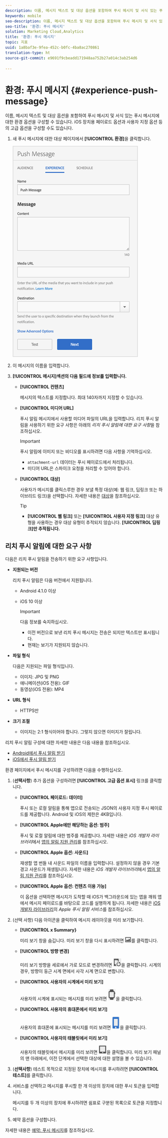 ```yaml
---
description: 이름, 메시지 텍스트 및 대상 옵션을 포함하여 푸시 메시지 및 서식 있는 푸시 메시지에 대한 환경 옵션을 구성할 수 있습니다. iOS 장치용 페이로드 옵션과 사용자 지정 옵션 등의 고급 옵션을 구성할 수도 있습니다.
keywords: mobile
seo-description: 이름, 메시지 텍스트 및 대상 옵션을 포함하여 푸시 메시지 및 서식 있는 푸시 메시지에 대한 환경 옵션을 구성할 수 있습니다. iOS 장치용 페이로드 옵션과 사용자 지정 옵션 등의 고급 옵션을 구성할 수도 있습니다.
seo-title: '환경: 푸시 메시지'
solution: Marketing Cloud,Analytics
title: '환경: 푸시 메시지'
topic: 지표
uuid: 1a8baf3e-9fea-452c-b0fc-4ba8ac270861
translation-type: ht
source-git-commit: e9691f9cbeadd171948aa752b27a014c3ab254d6

---
```



# 환경: 푸시 메시지 {#experience-push-message}

이름, 메시지 텍스트 및 대상 옵션을 포함하여 푸시 메시지 및 서식 있는 푸시 메시지에 대한 환경 옵션을 구성할 수 있습니다. iOS 장치용 페이로드 옵션과 사용자 지정 옵션 등의 고급 옵션을 구성할 수도 있습니다.

1. 새 푸시 메시지에 대한 대상 페이지에서 **[!UICONTROL 환경]**&#x200B;을 클릭합니다.

   ![경험 푸시 메시지 화면](assets/experience-push-message.png)

1. 이 메시지의 이름을 입력합니다.
1. **[!UICONTROL 메시지]섹션의 다음 필드에 정보를 입력합니다.**

   * **[!UICONTROL 컨텐츠]**

      메시지의 텍스트를 지정합니다. 최대 140자까지 지정할 수 있습니다.

   * **[!UICONTROL 미디어 URL]**

      푸시 알림 메시지에서 사용할 미디어 파일의 URL을 입력합니다. 리치 푸시 알림을 사용하기 위한 요구 사항은 아래의 *리치 푸시 알림에 대한 요구 사항*&#x200B;을 참조하십시오.

      >[!IMPORTANT]
      >
      >푸시 알림에 이미지 또는 비디오를 표시하려면 다음 사항을 기억하십시오.
      > * `attachment-url` 데이터는 푸시 페이로드에서 처리됩니다.
      > * 미디어 URL은 스파이크 요청을 처리할 수 있어야 합니다.


   * **[!UICONTROL 대상]**

      사용자가 메시지를 클릭스루한 경우 보낼 특정 대상(예: 웹 링크, 딥링크 또는 하이브리드 링크)을 선택합니다. 자세한 내용은 [대상](/help/using/acquisition-main/c-create-destinations.md)을 참조하십시오.

      >[!TIP]
      >
      >* **[!UICONTROL 웹 링크]** 또는 **[!UICONTROL 사용자 지정 링크]** 대상 유형을 사용하는 경우 대상 유형이 추적되지 않습니다. **[!UICONTROL 딥링크]만 추적됩니다.**

## 리치 푸시 알림에 대한 요구 사항

다음은 리치 푸시 알림을 전송하기 위한 요구 사항입니다.

* **지원되는 버전**

   리치 푸시 알림은 다음 버전에서 지원됩니다.
   * Android 4.1.0 이상
   * iOS 10 이상

      >[!IMPORTANT]
      >
      >다음 정보를 숙지하십시오.
      >* 이전 버전으로 보낸 리치 푸시 메시지는 전송은 되지만 텍스트만 표시됩니다.
      >* 현재는 보기가 지원되지 않습니다.


* **파일 형식**

   다음은 지원되는 파일 형식입니다.
   * 이미지: JPG 및 PNG
   * 애니메이션(iOS 전용): GIF
   * 동영상(iOS 전용): MP4

* **URL 형식**
   * HTTPS만

* **크기 조절**
   * 이미지는 2:1 형식이어야 합니다. 그렇지 않으면 이미지가 잘립니다.

리치 푸시 알림 구성에 대한 자세한 내용은 다음 내용을 참조하십시오.

* [Android에서 푸시 알림 받기](/help/android/messaging-main/push-messaging/c-set-up-rich-push-notif-android.md)
* [iOS에서 푸시 알림 받기](/help/ios/messaging-main/push-messaging/c-set-up-rich-push-notif-ios.md)

환경 페이지에서 푸시 메시지를 구성하려면 다음을 수행하십시오.

1. (**선택사항**) 추가 옵션을 구성하려면 **[!UICONTROL 고급 옵션 표시]** 링크를 클릭합니다.

   * **[!UICONTROL 페이로드: 데이터]**

      푸시 또는 로컬 알림을 통해 앱으로 전송되는 JSON의 사용자 지정 푸시 페이로드를 제공합니다. Android 및 iOS의 제한은 4KB입니다.

   * **[!UICONTROL Apple에만 해당하는 옵션: 범주]**

      푸시 및 로컬 알림에 대한 범주를 제공합니다. 자세한 내용은 *iOS 개발자 라이브러리*&#x200B;에서 [앱의 알림 지원 관리](https://developer.apple.com/library/content/documentation/NetworkingInternet/Conceptual/RemoteNotificationsPG/SupportingNotificationsinYourApp.html#//apple_ref/doc/uid/TP40008194-CH4-SW9)를 참조하십시오.

   * **[!UICONTROL Apple 옵션: 사운드]**

      재생할 앱 번들 내 사운드 파일의 이름을 입력합니다. 설정하지 않을 경우 기본 경고 사운드가 재생됩니다. 자세한 내용은 *iOS 개발자 라이브러리*&#x200B;에서 [앱의 알림 지원 관리](https://developer.apple.com/library/content/documentation/NetworkingInternet/Conceptual/RemoteNotificationsPG/SupportingNotificationsinYourApp.html#//apple_ref/doc/uid/TP40008194-CH4-SW10)를 참조하십시오.

   * **[!UICONTROL Apple 옵션: 컨텐츠 이용 가능]**

      이 옵션을 선택하면 메시지가 도착할 때 iOS가 백그라운드에 있는 앱을 깨워 앱에서 메시지 페이로드를 바탕으로 코드를 실행하게 됩니다. 자세한 내용은 [iOS 개발자 라이브러리](https://developer.apple.com/library/content/documentation/NetworkingInternet/Conceptual/RemoteNotificationsPG/APNSOverview.html#//apple_ref/doc/uid/TP40008194-CH8-SW1)의 *Apple 푸시 알림 서비스*&#x200B;를 참조하십시오.

1. (선택 사항) 다음 아이콘을 클릭하여 메시지 레이아웃을 미리 보기합니다.

   * **[!UICONTROL x Summary}**

      미리 보기 창을 숨깁니다. 미리 보기 창을 다시 표시하려면 ![미리 보기](assets/icon_preview.png)를 클릭합니다.

   * **[!UICONTROL 방향 변경]**

      미리 보기 방향을 세로에서 가로 모드로 변경하려면 ![방향](assets/icon_orientation.png)을 클릭합니다. 시계의 경우, 방향이 둥근 시계 면에서 사각 시계 면으로 변합니다.

   * **[!UICONTROL 사용자의 시계에서 미리 보기]**

      사용자의 시계에 표시되는 메시지를 미리 보려면 ![시계 아이콘](assets/icon_watch.png)을 클릭합니다.

   * **[!UICONTROL 사용자의 휴대폰에서 미리 보기]**

      사용자의 휴대폰에 표시되는 메시지를 미리 보려면 ![전화 아이콘](assets/icon_phone.png)을 클릭합니다.

   * **[!UICONTROL 사용자의 태블릿에서 미리 보기]**

      사용자의 태블릿에서 메시지를 미리 보려면 ![태블릿 아이콘](assets/icon_tablet.png)을 클릭합니다.
   미리 보기 패널의 맨 아래에서, 이전 단계에서 선택한 대상에 대한 설명을 볼 수 있습니다.

1. (**선택사항**) 테스트 목적으로 지정된 장치에 메시지를 푸시하려면 **[!UICONTROL 테스트]**&#x200B;를 클릭합니다.
1. 서비스를 선택하고 메시지를 푸시할 한 개 이상의 장치에 대한 푸시 토큰을 입력합니다.

   메시지를 두 개 이상의 장치에 푸시하려면 쉼표로 구분된 목록으로 토큰을 지정합니다.

1.  예약 옵션을 구성합니다.

   자세한 내용은 [예약: 푸시 메시지](/help/using/in-app-messaging/t-create-push-message/c-schedule-push-message.md)를 참조하십시오.
